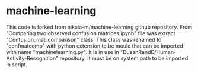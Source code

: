 # machine-learning
This code is forked from nikola-m/machine-learning github repository. From "Comparing two observed confusion matrices.ipynb" file was extract "Confusion_mat_comparison" class. This class was renamed to "confmatcomp" with python extension to be moule that can be imported with name "machinelearning.py". It is in use in "DusanRandD/Human-Activity-Recognition" repository. It must be on system path to be imported in script. 
